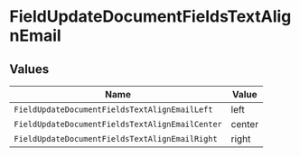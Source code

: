 # FieldUpdateDocumentFieldsTextAlignEmail


## Values

| Name                                            | Value                                           |
| ----------------------------------------------- | ----------------------------------------------- |
| `FieldUpdateDocumentFieldsTextAlignEmailLeft`   | left                                            |
| `FieldUpdateDocumentFieldsTextAlignEmailCenter` | center                                          |
| `FieldUpdateDocumentFieldsTextAlignEmailRight`  | right                                           |